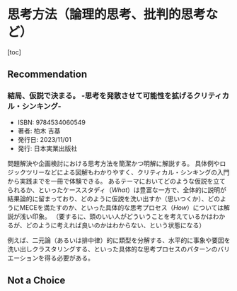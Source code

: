 # 思考方法（論理的思考、批判的思考など）

[toc]

## Recommendation

### 結局、仮説で決まる。 -思考を発散させて可能性を拡げるクリティカル・シンキング-

- ISBN: 9784534060549
- 著者: 柏木 吉基
- 発行日: 2023/11/01
- 発行: 日本実業出版社

問題解決や企画検討における思考方法を簡潔かつ明解に解説する。
具体例やロジックツリーなどによる図解もわかりやすく、クリティカル・シンキングの入門から実践までを一冊で体験できる。
あるテーマにおいてどのような仮説を立てられるか、といったケーススタディ（*What*）は豊富な一方で、全体的に説明が結果論的に留まっており、どのように仮説を洗い出すか（思いつくか）、どのようにMECEを満たすのか、といった具体的な思考プロセス（*How*）については解説が浅い印象。
（要するに、頭のいい人がどういうことを考えているかはわかるが、どのように考えれば良いのかはわからない、という状態になる）

例えば、二元論（あるいは排中律）的に類型を分解する、水平的に事象や要因を洗い出しクラスタリングする、といった具体的な思考プロセスのパターンのバリエーションを得る必要がある。

## Not a Choice

